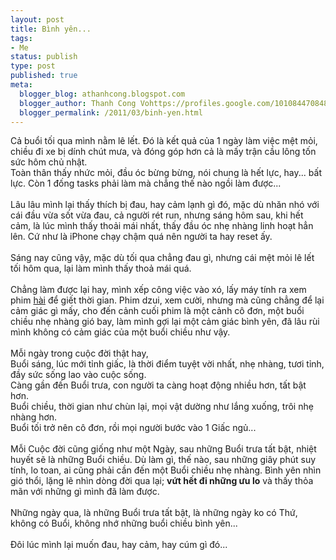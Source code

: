 ```yaml
---
layout: post
title: Bình yên...
tags:
- Me
status: publish
type: post
published: true
meta:
  blogger_blog: athanhcong.blogspot.com
  blogger_author: Thanh Cong Vohttps://profiles.google.com/101084470848901147240noreply@blogger.com
  blogger_permalink: /2011/03/binh-yen.html
---
```

Cả buổi tối qua mình nằm lê lết. Đó là kết quả của 1 ngày làm việc mệt mỏi, chiều đi xe bị dính chút mưa, và đóng góp hơn cả là mấy trận cầu lông tốn sức hôm chủ nhật.<br />Toàn thân thấy nhức mỏi, đầu óc bừng bừng, nói chung là hết lực, hay... bất lực. Còn 1 đống tasks phải làm mà chẳng thế nào ngồi làm được...<br /><br />Lâu lâu mình lại thấy thích bị đau, hay cảm lạnh gì đó, mặc dù nhăn nhó với cái đầu vừa sốt vừa đau, cả người rét run, nhưng sáng hôm sau, khi hết cảm, là lúc mình thấy thoải mái nhất, thấy đầu óc nhẹ nhàng linh hoạt hẳn lên. Cứ như là iPhone chạy chậm quá nên người ta hay reset ấy.<br /><br />Sáng nay cũng vậy, mặc dù tối qua chẳng đau gì, nhưng cái mệt mỏi lê lết tối hôm qua, lại làm mình thấy thoả mái quá.<br /><br />Chẳng làm được lại hay, mình xếp công việc vào xó, lấy máy tính ra xem phim <a href="http://www.youtube.com/watch?v=PUyjn7adB8Q&amp;NR=1">hài</a> để giết thời gian. Phim dzui, xem cười, nhưng mà cũng chẳng để lại cảm giác gì mấy, cho đến cảnh cuối phim là một cảnh cô đơn, một buổi chiều nhẹ nhàng gió bay, làm mình gợi lại một cảm giác bình yên, đã lâu rùi mình không có cảm giác của một buổi chiều như vậy.<br /><br />Mỗi ngày trong cuộc đời thật hay, <br />Buổi sáng, lúc mới tỉnh giấc, là thời điểm tuyệt vời nhất, nhẹ nhàng, tươi tỉnh, đầy sức sống lao vào cuộc sống.<br />Càng gần đến Buổi trưa, con người ta càng hoạt động nhiều hơn, tất bật hơn.<br />Buổi chiều, thời gian như chùn lại, mọi vật dường như lắng xuống, trôi nhẹ nhàng hơn.<br />Buổi tối trở nên cô đơn, rồi mọi người bước vào 1 Giấc ngủ...<br /><br />Mỗi Cuộc đời cũng giống như một Ngày, sau những Buổi trưa tất bật, nhiệt huyết sẽ là những Buổi chiều. Dù làm gì, thế nào, sau những giây phút suy tính, lo toan, ai cũng phải cần đến một Buổi chiều nhẹ nhàng. Bình yên nhìn gió thổi, lặng lẽ  nhìn dòng đời qua lại; <b>vứt hết đi những ưu lo</b> và thấy thỏa mãn với những gì mình đã làm được. <br /><br />Những ngày qua, là những Buổi trưa tất bật, là những ngày ko có Thứ, không có Buổi, không nhớ những buổi chiều bình yên...<br /><br />Đôi lúc mình lại muốn đau, hay cảm, hay cúm gì đó...
